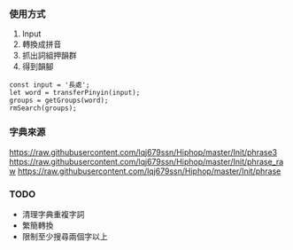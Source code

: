 ### 使用方式

1. Input
2. 轉換成拼音
3. 抓出詞組押韻群
4. 得到韻腳

```
const input = '長處';
let word = transferPinyin(input);
groups = getGroups(word);
rmSearch(groups);
```

### 字典來源

https://raw.githubusercontent.com/lqj679ssn/Hiphop/master/Init/phrase3
https://raw.githubusercontent.com/lqj679ssn/Hiphop/master/Init/phrase_raw
https://raw.githubusercontent.com/lqj679ssn/Hiphop/master/Init/phrase

### TODO

- 清理字典重複字詞
- 繁簡轉換
- 限制至少搜尋兩個字以上
